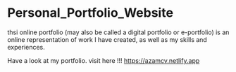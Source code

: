 # Personal_Portfolio_Website
thsi online portfolio (may also be called a digital portfolio or e-portfolio) is an online representation of work I have created, as well as my skills and experiences.

Have a look at my portfolio.
visit here !!!
https://azamcv.netlify.app
